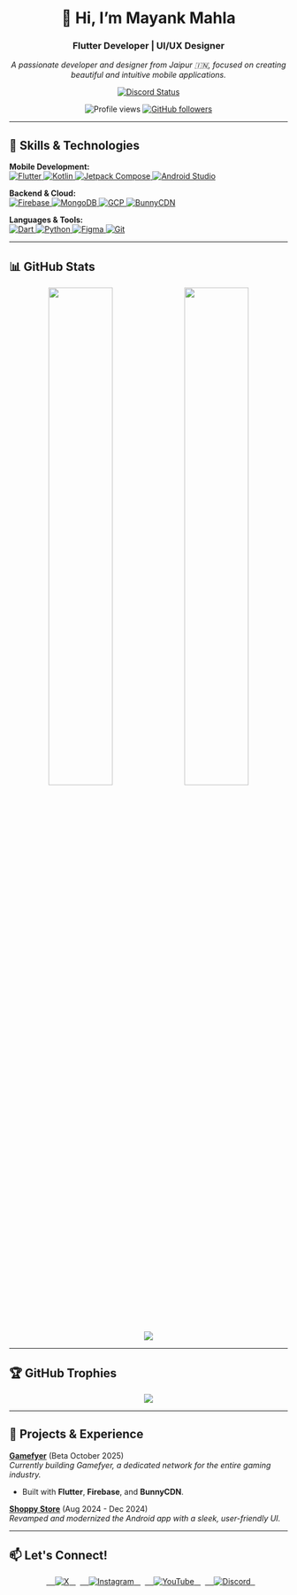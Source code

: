 <h1 align="center">👋 Hi, I’m <strong>Mayank Mahla</strong></h1>
<h3 align="center">Flutter Developer | UI/UX Designer</h3>

<p align="center">
  <em>A passionate developer and designer from Jaipur 🇮🇳, focused on creating beautiful and intuitive mobile applications.</em>
</p>

<p align="center">
  <a href="https://discord.com/users/759044297500131340">
    <img src="https://dsc-readme.tsuni.dev/api/user/759044297500131340?theme=dark&animate=true&borderRadius=10px" alt="Discord Status" />
  </a>
</p>

<p align="center">
  <img src="https://komarev.com/ghpvc/?username=mayankmahla&label=PROFILE+VIEWS&color=blueviolet&style=flat-square" alt="Profile views"/>
  <a href="https://github.com/mayankmahla?tab=followers">
    <img alt="GitHub followers" src="https://img.shields.io/github/followers/mayankmahla?color=green&logo=github&style=flat-square">
  </a>
</p>

---

## 🔧 Skills & Technologies

<p align="left">
  <strong>Mobile Development:</strong><br>
  <a href="https://flutter.dev" target="_blank" rel="noreferrer"> <img src="https://img.shields.io/badge/Flutter-02569B?style=for-the-badge&logo=flutter&logoColor=white" alt="Flutter"/> </a>
  <a href="https://kotlinlang.org" target="_blank" rel="noreferrer"> <img src="https://img.shields.io/badge/Kotlin-7F52FF?style=for-the-badge&logo=kotlin&logoColor=white" alt="Kotlin"/> </a>
  <a href="https://developer.android.com/jetpack/compose" target="_blank" rel="noreferrer"> <img src="https://img.shields.io/badge/Jetpack_Compose-4285F4?style=for-the-badge&logo=jetpackcompose&logoColor=white" alt="Jetpack Compose"/> </a>
  <a href="https://developer.android.com" target="_blank" rel="noreferrer"> <img src="https://img.shields.io/badge/Android_Studio-347955?style=for-the-badge&logo=android-studio&logoColor=white" alt="Android Studio"/> </a>
</p>

<p align="left">
  <strong>Backend & Cloud:</strong><br>
  <a href="https://firebase.google.com/" target="_blank" rel="noreferrer"> <img src="https://img.shields.io/badge/Firebase-FFCA28?style=for-the-badge&logo=firebase&logoColor=black" alt="Firebase"/> </a>
  <a href="https://www.mongodb.com/" target="_blank" rel="noreferrer"> <img src="https://img.shields.io/badge/MongoDB-47A248?style=for-the-badge&logo=mongodb&logoColor=white" alt="MongoDB"/> </a>
  <a href="https://cloud.google.com" target="_blank" rel="noreferrer"> <img src="https://img.shields.io/badge/Google_Cloud-4285F4?style=for-the-badge&logo=google-cloud&logoColor=white" alt="GCP"/> </a>
  <a href="https://bunny.net/cdn/" target="_blank" rel="noreferrer"> <img src="https://img.shields.io/badge/BunnyCDN-FF7B00?style=for-the-badge&logo=bunny.net&logoColor=white" alt="BunnyCDN"/> </a>
</p>

<p align="left">
  <strong>Languages & Tools:</strong><br>
  <a href="https://dart.dev" target="_blank" rel="noreferrer"> <img src="https://img.shields.io/badge/Dart-0175C2?style=for-the-badge&logo=dart&logoColor=white" alt="Dart"/> </a>
  <a href="https://www.python.org" target="_blank" rel="noreferrer"> <img src="https://img.shields.io/badge/Python-3776AB?style=for-the-badge&logo=python&logoColor=white" alt="Python"/> </a>
  <a href="https://www.figma.com/" target="_blank" rel="noreferrer"> <img src="https://img.shields.io/badge/Figma-F24E1E?style=for-the-badge&logo=figma&logoColor=white" alt="Figma"/> </a>
  <a href="https://git-scm.com/" target="_blank" rel="noreferrer"> <img src="https://img.shields.io/badge/GIT-E84D31?style=for-the-badge&logo=git&logoColor=white" alt="Git"/> </a>
</p>

---

## 📊 GitHub Stats

<p align="center">
  <img width="48%" src="https://github-readme-stats.vercel.app/api?username=mayankmahla&show_icons=true&theme=tokyonight&hide_border=true&include_all_commits=true" />
  <img width="48%" src="https://github-readme-streak-stats.herokuapp.com/?user=mayankmahla&theme=tokyonight&hide_border=true" />
</p>
<p align="center">
  <img src="https://github-readme-stats.vercel.app/api/top-langs/?username=mayankmahla&layout=compact&theme=tokyonight&hide_border=true" />
</p>

---

## 🏆 GitHub Trophies

<p align="center">
  <img src="https://github-profile-trophy.vercel.app/?username=mayankmahla&theme=tokyonight&no-frame=true&no-bg=true&row=1&column=7" />
</p>

---

## 🚀 Projects & Experience

<p>
  <strong><a href="https://gamefyer.com">Gamefyer</a></strong> (Beta October 2025) <br>
  <em>Currently building Gamefyer, a dedicated network for the entire gaming industry.</em>
  <ul>
    <li>Built with <strong>Flutter</strong>, <strong>Firebase</strong>, and <strong>BunnyCDN</strong>.</li>
  </ul>
</p>

<p>
  <strong><a href="https://shoppystorenp.com/Game%20Server%20Files/ShoppyStore.apk">Shoppy Store</a></strong> (Aug 2024 - Dec 2024) <br>
  <em>Revamped and modernized the Android app with a sleek, user-friendly UI.</em>
</p>

---

## 📫 Let's Connect!

<p align="center">
  <a href="https://x.com/imayankmahla">
    <img src="https://img.shields.io/badge/X-@imayankmahla-000000?style=for-the-badge&logo=x" alt="X"/>
  </a>
  <a href="https://instagram.com/imayankmahla">
    <img src="https://img.shields.io/badge/Instagram-@imayankmahla-E4405F?style=for-the-badge&logo=instagram&logoColor=white" alt="Instagram"/>
  </a>
  <a href="https://www.youtube.com/@mayankmahla">
    <img src="https://img.shields.io/badge/YouTube-@mayankmahla-FF0000?style=for-the-badge&logo=youtube&logoColor=white" alt="YouTube"/>
  </a>
  <a href="https://discord.com/users/759044297500131340">
    <img src="https://img.shields.io/badge/Discord-@MayankMahla-5865F2?style=for-the-badge&logo=discord&logoColor=white" alt="Discord"/>
  </a>
</p>
